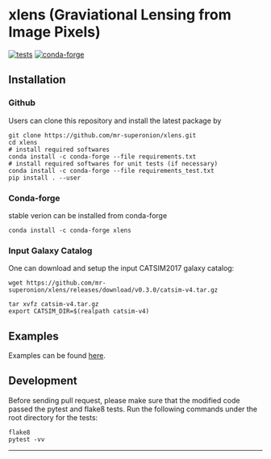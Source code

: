 # xlens (Graviational Lensing from Image Pixels)

[![tests](https://github.com/mr-superonion/xlens/actions/workflows/tests.yml/badge.svg)](https://github.com/mr-superonion/xlens/actions/workflows/tests.yml)
[![conda-forge](https://anaconda.org/conda-forge/xlens/badges/version.svg)](https://anaconda.org/conda-forge/xlens)


## Installation

### Github
Users can clone this repository and install the latest package by
```shell
git clone https://github.com/mr-superonion/xlens.git
cd xlens
# install required softwares
conda install -c conda-forge --file requirements.txt
# install required softwares for unit tests (if necessary)
conda install -c conda-forge --file requirements_test.txt
pip install . --user
```

### Conda-forge
stable verion can be installed from conda-forge
```
conda install -c conda-forge xlens
```

### Input Galaxy Catalog
One can download and setup the input CATSIM2017 galaxy catalog:

```shell
wget https://github.com/mr-superonion/xlens/releases/download/v0.3.0/catsim-v4.tar.gz

tar xvfz catsim-v4.tar.gz
export CATSIM_DIR=$(realpath catsim-v4)
```
## Examples
Examples can be found [here](https://github.com/mr-superonion/xlens/blob/main/examples/).

## Development

Before sending pull request, please make sure that the modified code passed the
pytest and flake8 tests. Run the following commands under the root directory
for the tests:

```shell
flake8
pytest -vv
```
----

